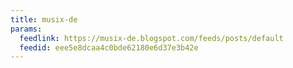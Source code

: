```yaml
---
title: musix-de
params:
  feedlink: https://musix-de.blogspot.com/feeds/posts/default
  feedid: eee5e8dcaa4c0bde62180e6d37e3b42e
---
```

